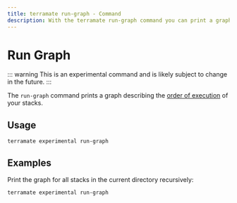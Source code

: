```yaml
---
title: terramate run-graph - Command
description: With the terramate run-graph command you can print a graph describing the order of execution of your stacks.
---
```


# Run Graph

::: warning
This is an experimental command and is likely subject to change in the future.
:::


The `run-graph` command prints a graph describing the [order of execution](../orchestration/index.md) of your stacks.

## Usage

`terramate experimental run-graph`

## Examples

Print the graph for all stacks in the current directory recursively:

```bash
terramate experimental run-graph
```
